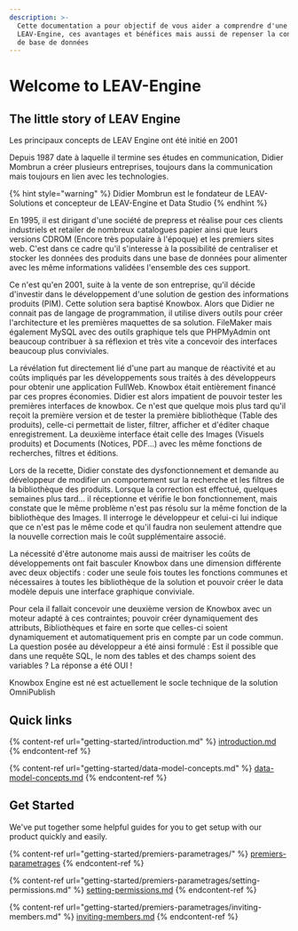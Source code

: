 ```yaml
---
description: >-
  Cette documentation a pour objectif de vous aider a comprendre d'une part
  LEAV-Engine, ces avantages et bénéfices mais aussi de repenser la conception
  de base de données
---
```


# Welcome to LEAV-Engine



## The little story of LEAV Engine

Les principaux concepts de LEAV Engine ont été initié en 2001

Depuis 1987 date à laquelle il termine ses études en communication, Didier Mombrun a créer plusieurs entreprises, toujours dans la communication mais toujours en lien avec les technologies.

{% hint style="warning" %}
Didier Mombrun est le fondateur de LEAV-Solutions et concepteur de LEAV-Engine et Data Studio
{% endhint %}

En 1995, il est dirigant d'une société de prepress et réalise pour ces clients industriels et retailer de nombreux catalogues papier ainsi que leurs versions CDROM (Encore très populaire à l'époque) et les premiers sites web. C'est dans ce cadre qu'il s'interesse à la possibilité de centraliser et stocker les données des produits dans une base de données pour alimenter avec les même informations validées l'ensemble des ces support.

Ce n'est qu'en 2001, suite à la vente de son entreprise, qu'il décide d'investir dans le développement d'une solution de gestion des informations produits (PIM). Cette solution sera baptisé Knowbox. Alors que Didier ne connait pas de langage de programmation, il utilise divers outils pour créer l'architecture et les premières maquettes de sa solution. FileMaker mais également MySQL avec des outils graphique tels que PHPMyAdmin ont beaucoup contribuer à sa réflexion et très vite a concevoir des interfaces beaucoup plus conviviales.

La révélation fut directement lié d'une part au manque de réactivité et au coûts impliqués par les développements sous traités à des développeurs pour obtenir une application FullWeb. Knowbox était entièrement financé par ces propres économies. Didier est alors impatient de pouvoir tester les premières interfaces de knowbox. Ce n'est que quelque mois plus tard qu'il reçoit la première version et de tester la première bibliothèque (Table des produits), celle-ci permettait de lister, filtrer, afficher et d'éditer chaque enregistrement. La deuxième interface était celle des Images (Visuels produits) et Documents (Notices, PDF...) avec les même fonctions de recherches, filtres et éditions.

Lors de la recette, Didier constate des dysfonctionnement et demande au développeur de modifier un comportement sur la recherche et les filtres de la bibliothèque des produits. Lorsque la correction est effectué, quelques semaines plus tard... il réceptionne et vérifie le bon fonctionnement, mais constate que le même problème n'est pas résolu sur la même fonction de la bibliothèque des Images. Il interroge le développeur et celui-ci lui indique que ce n'est pas le même code et qu'il faudra non seulement attendre que la nouvelle correction mais le coût supplémentaire associé.

La nécessité d'être autonome mais aussi de maitriser les coûts de développements ont fait basculer Knowbox dans une dimension différente avec deux objectifs : coder une seule fois toutes les fonctions communes et nécessaires à toutes les bibliothèque de la solution et pouvoir créer le data modèle depuis une interface graphique conviviale.

Pour cela il fallait concevoir une deuxième version de Knowbox avec un moteur adapté à ces contraintes; pouvoir créer dynamiquement des attributs, Bibliothèques et faire en sorte que celles-ci soient dynamiquement et automatiquement pris en compte par un code commun. La question posée au développeur a été ainsi formulé : Est il possible que dans une requête SQL, le nom des tables et des champs soient des variables ? La réponse a été OUI !

Knowbox Engine est né est actuellement le socle technique de la solution OmniPublish



## Quick links

{% content-ref url="getting-started/introduction.md" %}
[introduction.md](getting-started/introduction.md)
{% endcontent-ref %}

{% content-ref url="getting-started/data-model-concepts.md" %}
[data-model-concepts.md](getting-started/data-model-concepts.md)
{% endcontent-ref %}

## Get Started

We've put together some helpful guides for you to get setup with our product quickly and easily.

{% content-ref url="getting-started/premiers-parametrages/" %}
[premiers-parametrages](getting-started/premiers-parametrages/)
{% endcontent-ref %}

{% content-ref url="getting-started/premiers-parametrages/setting-permissions.md" %}
[setting-permissions.md](getting-started/premiers-parametrages/setting-permissions.md)
{% endcontent-ref %}

{% content-ref url="getting-started/premiers-parametrages/inviting-members.md" %}
[inviting-members.md](getting-started/premiers-parametrages/inviting-members.md)
{% endcontent-ref %}
